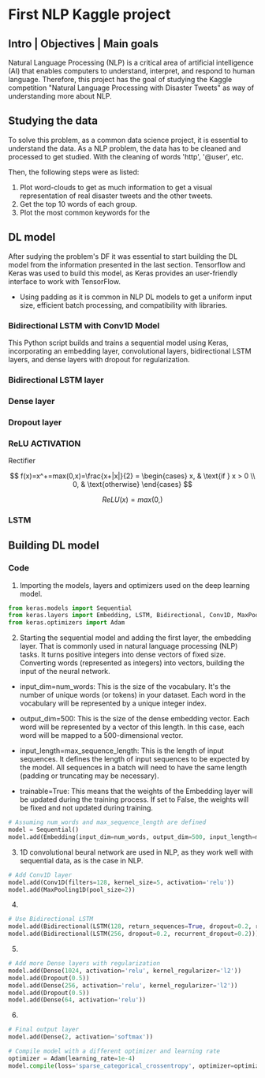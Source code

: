 # First NLP Kaggle project

## Intro | Objectives | Main goals
Natural Language Processing (NLP) is a critical area of artificial intelligence (AI) that enables computers to understand, interpret, and respond to human language. Therefore, this project has the goal of studying the Kaggle competition "Natural Language Processing with Disaster Tweets" as way of understanding more about NLP.

## Studying the data
To solve this problem, as a common data science project, it is essential to understand the data. As a NLP problem, the data has to be cleaned and processed to get studied. With the cleaning of words 'http', '@user', etc.

Then, the following steps were as listed:

1. Plot word-clouds to get as much information to get a visual representation of real disaster tweets and the other tweets.
1. Get the top 10 words of each group.
1. Plot the most common keywords for the 


## DL model
After sudying the problem's DF it was essential to start building the DL model from the information presented in the last section. Tensorflow and Keras was used to build this model, as Keras provides an user-friendly interface to work with TensorFlow.

- Using padding as it is common in NLP DL models to get a uniform input size, efficient batch processing, and compatibility with libraries.
### Bidirectional LSTM with Conv1D Model

This Python script builds and trains a sequential model using Keras, incorporating an embedding layer, convolutional layers, bidirectional LSTM layers, and dense layers with dropout for regularization.

### Bidirectional LSTM layer

### Dense layer

### Dropout layer

### ReLU ACTIVATION 
Rectifier 

$$
f(x)=x^+=max(0,x)=\frac{x+|x|}{2} = \begin{cases}
    x, & \text{if } x > 0 \\
    0, & \text{otherwise}
\end{cases}
$$

$$ReLU(x) = max(0,) $$


### LSTM 
## Building DL model
### Code
 1. Importing the models, layers and optimizers used on the deep learning model.

```python
from keras.models import Sequential
from keras.layers import Embedding, LSTM, Bidirectional, Conv1D, MaxPooling1D, Dense, Dropout
from keras.optimizers import Adam
```

2. Starting the sequential model and adding the first layer, the embedding layer. That is commonly used in natural language processing (NLP) tasks. It turns positive integers into dense vectors of fixed size. Converting words (represented as integers) into vectors, building the input of the neural network.

- input_dim=num_words: This is the size of the vocabulary. It's the number of unique words (or tokens) in your dataset. Each word in the vocabulary will be represented by a unique integer index.

- output_dim=500: This is the size of the dense embedding vector. Each word will be represented by a vector of this length. In this case, each word will be mapped to a 500-dimensional vector.

- input_length=max_sequence_length: This is the length of input sequences. It defines the length of input sequences to be expected by the model. All sequences in a batch will need to have the same length (padding or truncating may be necessary).

- trainable=True: This means that the weights of the Embedding layer will be updated during the training process. If set to False, the weights will be fixed and not updated during training.


```python
# Assuming num_words and max_sequence_length are defined
model = Sequential()
model.add(Embedding(input_dim=num_words, output_dim=500, input_length=max_sequence_length, trainable=True))
```
3. 1D convolutional beural network are used in NLP, as they work well with sequential data, as is the case in NLP. 
```python
# Add Conv1D layer
model.add(Conv1D(filters=128, kernel_size=5, activation='relu'))
model.add(MaxPooling1D(pool_size=2))
```
4.
```python
# Use Bidirectional LSTM
model.add(Bidirectional(LSTM(128, return_sequences=True, dropout=0.2, recurrent_dropout=0.2)))
model.add(Bidirectional(LSTM(256, dropout=0.2, recurrent_dropout=0.2)))
```
5.
```python
# Add more Dense layers with regularization
model.add(Dense(1024, activation='relu', kernel_regularizer='l2'))
model.add(Dropout(0.5))
model.add(Dense(256, activation='relu', kernel_regularizer='l2'))
model.add(Dropout(0.5))
model.add(Dense(64, activation='relu'))
```
6.
```python
# Final output layer
model.add(Dense(2, activation='softmax'))

# Compile model with a different optimizer and learning rate
optimizer = Adam(learning_rate=1e-4)
model.compile(loss='sparse_categorical_crossentropy', optimizer=optimizer, metrics=['accuracy'])
```